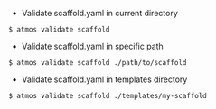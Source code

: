 - Validate scaffold.yaml in current directory

```
$ atmos validate scaffold
```

- Validate scaffold.yaml in specific path

```
$ atmos validate scaffold ./path/to/scaffold
```

- Validate scaffold.yaml in templates directory

```
$ atmos validate scaffold ./templates/my-scaffold
```